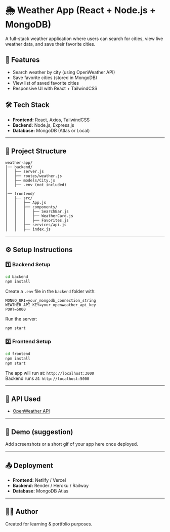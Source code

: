 # 🌦️ Weather App (React + Node.js + MongoDB)

A full-stack weather application where users can search for cities, view live weather data, and save their favorite cities.

## 🚀 Features
- Search weather by city (using OpenWeather API)
- Save favorite cities (stored in MongoDB)
- View list of saved favorite cities
- Responsive UI with React + TailwindCSS

## 🛠️ Tech Stack
- **Frontend:** React, Axios, TailwindCSS
- **Backend:** Node.js, Express.js
- **Database:** MongoDB (Atlas or Local)

---

## 📂 Project Structure
```
weather-app/
│── backend/
│   ├── server.js
│   ├── routes/weather.js
│   ├── models/City.js
│   ├── .env (not included)
│
│── frontend/
│   ├── src/
│   │   ├── App.js
│   │   ├── components/
│   │   │   ├── SearchBar.js
│   │   │   ├── WeatherCard.js
│   │   │   ├── Favorites.js
│   │   ├── services/api.js
│   │   ├── index.js
```

---

## ⚙️ Setup Instructions

### 1️⃣ Backend Setup
```bash
cd backend
npm install
```
Create a `.env` file in the `backend` folder with:
```
MONGO_URI=your_mongodb_connection_string
WEATHER_API_KEY=your_openweather_api_key
PORT=5000
```

Run the server:
```bash
npm start
```

### 2️⃣ Frontend Setup
```bash
cd frontend
npm install
npm start
```

The app will run at: `http://localhost:3000`  
Backend runs at: `http://localhost:5000`

---

## 🔑 API Used
- [OpenWeather API](https://openweathermap.org/api)

---

## 📸 Demo (suggestion)
Add screenshots or a short gif of your app here once deployed.

---

## 📤 Deployment
- **Frontend:** Netlify / Vercel
- **Backend:** Render / Heroku / Railway
- **Database:** MongoDB Atlas

---

## 👩‍💻 Author
Created for learning & portfolio purposes. 
